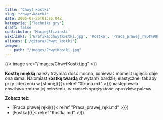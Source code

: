```yaml
---
title: "Chwyt kostki"
slug: "chwyt-kostki"
date: 2005-07-25T01:26:04Z
kategorie: ['Technika gry']
draft: false
contributor: 'MaciejBlizinski'
wikilinks: ['Grafika:ChwytKostki.jpg', 'Kostka', 'Praca_prawej_r%C4%99ki', 'struna']
aliases: ['/gitara/Chwyt_kostki']
images:
  - path: "/images/ChwytKostki.jpg"
---
```

{{< image src="/images/ChwytKostki.jpg" >}}

**Kostkę miękką** należy trzymać dość mocno, ponieważ moment ugięcia
daje ona sama. Natomiast **kostkę twardą** chwytamy bardziej elastyczne,
tak aby przy uderzeniu w [strunę]({{< relref "Struna.md" >}}) następowała
chwilowa zmiana jej położenia, w ramach sprężystości opuszków palców.

**Zobacz też:**

  - [Praca prawej ręki]({{< relref "Praca_prawej_ręki.md" >}})
  - [Kostka]({{< relref "Kostka.md" >}})

